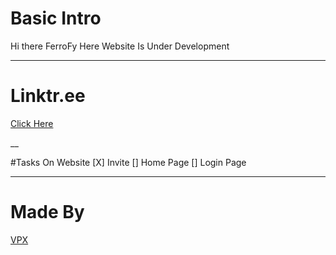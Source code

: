 # Basic Intro

Hi there 
FerroFy Here 
Website Is Under Development

___

# Linktr.ee
[Click Here](linktr.ee/ferrofy)

__

#Tasks On Website
[X] Invite
[] Home Page
[] Login Page

___

# Made By
[VPX](linktr.ee/vikrant_pathania)
